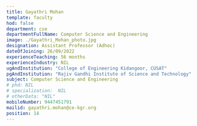 ```yaml
---
title: Gayathri Mohan
template: faculty
hod: false
department: cse
departmentFullName: Computer Science and Engineering
image: ./Gayathri_Mohan_photo.jpg
designation: Assistant Professor (Adhoc)
dateOfJoining: 26/09/2022
experienceTeaching: 56 months
experienceIndustry: NIL
ugAndInstitution: "College of Engineering Kidangoor, CUSAT"
pgAndInstitution: "Rajiv Gandhi Institute of Science and Technology"
subject: Computer Science and Engineering
# phd: NIL
# specialization:  NIL
# otherData: "NIL"
mobileNumber: 9447451791    
mailid: gayathri.mohan@ce-kgr.org
position: 14
---
```

